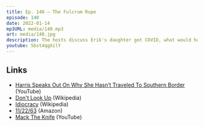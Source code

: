 ```yaml
---
title: Ep. 140 – The Fulcrum Rope
episode: 140
date: 2022-01-14
mp3URL: media/140.mp3
art: media/140.jpg
description: The hosts discuss Erik's daughter got COVID, what would happen if the US elections fail, Don't Look Up, Dennis repaired his tent garage with a large tarp, the tool of the day is the rope, and the upcoming talent show.
youtube: 5bst4qgXilY
---
```


## Links

- [Harris Speaks Out On Why She Hasn’t Traveled To Southern Border](https://www.youtube.com/watch?v=omrMRP15q9M) (YouTube)
- [Don't Look Up](https://en.wikipedia.org/wiki/Don%27t_Look_Up) (Wikipedia)
- [Idiocracy](https://en.wikipedia.org/wiki/Idiocracy) (Wikipedia)
- [11/22/63](https://amzn.to/3rhbdio) (Amazon)
- [Mack The Knife](https://www.youtube.com/watch?v=iooViITRp9M) (YouTube)

